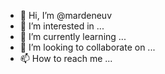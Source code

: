 - 👋 Hi, I’m @mardeneuv
- 👀 I’m interested in ...
- 🌱 I’m currently learning ...
- 💞️ I’m looking to collaborate on ...
- 📫 How to reach me ...

<!---
mardeneuv/mardeneuv is a ✨ special ✨ repository because its `README.md` (this file) appears on your GitHub profile.
You can click the Preview link to take a look at your changes.
--->
